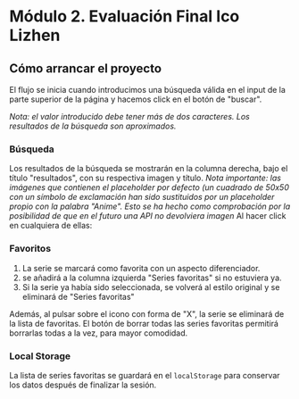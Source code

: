 # Módulo 2. Evaluación Final Ico Lizhen

## Cómo arrancar el proyecto

El flujo se inicia cuando introducimos una búsqueda válida en el input de la parte superior de la página y hacemos click en el botón de "buscar".

_Nota: el valor introducido debe tener más de dos caracteres. Los resultados de la búsqueda son aproximados._

### Búsqueda

Los resultados de la búsqueda se mostrarán en la columna derecha, bajo el título "resultados", con su respectiva imagen y título.
_Nota importante: las imágenes que contienen el placeholder por defecto (un cuadrado de 50x50 con un símbolo de exclamación han sido sustituidos por un placeholder propio con la palabra "Anime". Esto se ha hecho como comprobación por la posibilidad de que en el futuro una API no devolviera imagen_
Al hacer click en cualquiera de ellas:

### Favoritos

1. La serie se marcará como favorita con un aspecto diferenciador.
2. se añadirá a la columna izquierda "Series favoritas" si no estuviera ya.
3. Si la serie ya había sido seleccionada, se volverá al estilo original y se eliminará de "Series favoritas"

Además, al pulsar sobre el icono con forma de "X", la serie se eliminará de la lista de favoritas. El botón de borrar todas las series favoritas permitirá borrarlas todas a la vez, para mayor comodidad.

### Local Storage

La lista de series favoritas se guardará en el `localStorage` para conservar los datos después de finalizar la sesión.
